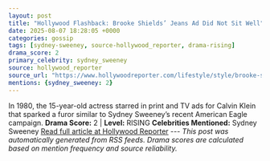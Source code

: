 ```yaml
---
layout: post
title: "Hollywood Flashback: Brooke Shields’ Jeans Ad Did Not Sit Well"
date: 2025-08-07 18:28:05 +0000
categories: gossip
tags: [sydney-sweeney, source-hollywood_reporter, drama-rising]
drama_score: 2
primary_celebrity: sydney_sweeney
source: hollywood_reporter
source_url: "https://www.hollywoodreporter.com/lifestyle/style/brooke-shields-jeans-ad-1236337779/"
mentions: {sydney_sweeney: 2}
---
```


In 1980, the 15-year-old actress starred in print and TV ads for Calvin Klein that sparked a furor similar to Sydney Sweeney’s recent American Eagle campaign. **Drama Score:** 2 | **Level:** RISING **Celebrities Mentioned:** Sydney Sweeney [Read full article at Hollywood Reporter](https://www.hollywoodreporter.com/lifestyle/style/brooke-shields-jeans-ad-1236337779/) --- *This post was automatically generated from RSS feeds. Drama scores are calculated based on mention frequency and source reliability.*